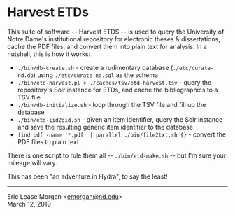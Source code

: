 # Harvest ETDs

This suite of software -- Harvest ETDS -- is used to query the University of Notre Dame's institutional repository for electronic theses &amp; dissertations, cache the PDF files, and convert them into plain text for analysis. In a nutshell, this is how it works:

   * `./bin/db-create.sh` - create a rudimentary database (`./etc/curate-nd.db`) using `./etc/curate-nd.sql` as the schema
   * `./bin/etd-harvest.pl > ./caches/tsv/etd-harvest.tsv` - query the repository's Solr instance for ETDs, and cache the bibliographics to a TSV file
   * `./bin/db-initialize.sh` - loop through the TSV file and fill up the database
   * `./bin/etd-iid2gid.sh` - given an item identifier, query the Solr instance and save the resulting generic item identifier to the database
   * `find pdf -name '*.pdf' | parallel ./bin/file2txt.sh {}` - convert the PDF files to plain text
   
There is one script to rule them all -- `./bin/etd-make.sh` -- but I'm sure your mileage will vary.

This has been "an adventure in Hydra", to say the least!

---
Eric Lease Morgan &lt;emorgan@nd.edu&gt;   
March 12, 2019
